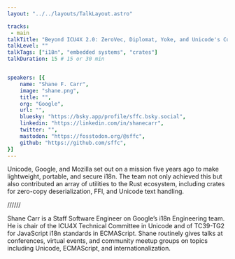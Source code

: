 ```yaml
---
layout: "../../layouts/TalkLayout.astro"

tracks: 
 - main
talkTitle: "Beyond ICU4X 2.0: ZeroVec, Diplomat, Yoke, and Unicode's Contributions to the Rust Ecosystem"
talkLevel: ""
talkTags: ["i18n", "embedded systems", "crates"]
talkDuration: 15 # 15 or 30 min


speakers: [{
    name: "Shane F. Carr",
    image: "shane.png",
    title: "",
    org: "Google",
    url: "",
    bluesky: "https://bsky.app/profile/sffc.bsky.social",
    linkedin: "https://linkedin.com/in/shanecarr",
    twitter: "",
    mastodon: "https://fosstodon.org/@sffc",
    github: "https://github.com/sffc",
}]
---
```


Unicode, Google, and Mozilla set out on a mission five years ago to make lightweight, portable, and secure i18n. The team not only achieved this but also contributed an array of utilities to the Rust ecosystem, including crates for zero-copy deserialization, FFI, and Unicode text handling.

////// <!-- sepatator between abstract and bio -->

Shane Carr is a Staff Software Engineer on Google’s i18n Engineering team. He is chair of the ICU4X Technical Committee in Unicode and of TC39-TG2 for JavaScript i18n standards in ECMAScript. Shane routinely gives talks at conferences, virtual events, and community meetup groups on topics including Unicode, ECMAScript, and internationalization.


